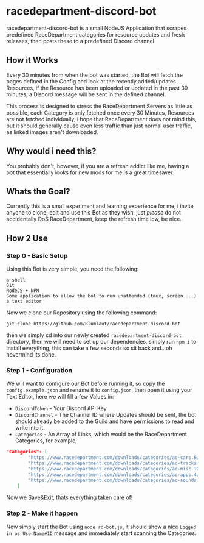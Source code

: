 # racedepartment-discord-bot

racedepartment-discord-bot is a small NodeJS Application that scrapes predefined RaceDepartment categories for resource updates and fresh releases, then posts these to a predefined Discord channel


## How it Works

Every 30 minutes from when the bot was started, the Bot will fetch the pages defined in the Config and look at the recently added/updates Resources, if the Resource has been uploaded or updated in the past 30 minutes, a Discord message will be sent in the defined channel.

This process is designed to stress the RaceDepartment Servers as little as possible, each Category is only fetched once every 30 Minutes, Resources are not fetched individually, i hope that RaceDepartment does not mind this, but it should generally cause even less traffic than just normal user traffic, as linked images aren't downloaded.


## Why would i need this?

You probably don't, however, if you are a refresh addict like me, having a bot that essentially looks for new mods for me is a great timesaver.


## Whats the Goal?

Currently this is a small experiment and learning experience for me, i invite anyone to clone, edit and use this Bot as they wish, just _please_ do not accidentally DoS RaceDepartment, keep the refresh time low, be nice.

## How 2 Use

### Step 0 - Basic Setup

Using this Bot is very simple, you need the following:

```
a shell
Git
NodeJS + NPM
Some application to allow the bot to run unattended (tmux, screen....)
a text editor
```


Now we clone our Repository using the following command:

```
git clone https://github.com/Blumlaut/racedepartment-discord-bot
```

then we simply cd into our newly created `racedepartment-discord-bot` directory, then we will need to set up our dependencies, simply run `npm i` to install everything, this can take a few seconds so sit back and.. oh nevermind its done.

### Step 1 - Configuration

We will want to configure our Bot before running it, so copy the `config.example.json` and rename it to `config.json`, then open it using your Text Editor, here we will fill a few Values in:

- `DiscordToken` - Your Discord API Key
- `DiscordChannel` - The Channel ID where Updates should be sent, the bot should already be added to the Guild and have permissions to read and write into it.
- `Categories` - An Array of Links, which would be the RaceDepartment Categories, for example, 
```json
"Categories": [
        "https://www.racedepartment.com/downloads/categories/ac-cars.6/",
        "https://www.racedepartment.com/downloads/categories/ac-tracks.8/",
        "https://www.racedepartment.com/downloads/categories/ac-misc.10/",
        "https://www.racedepartment.com/downloads/categories/ac-apps.4/",
        "https://www.racedepartment.com/downloads/categories/ac-sounds.9/"
    ]
```


Now we Save&Exit, thats everything taken care of!


### Step 2 - Make it happen

Now simply start the Bot using `node rd-bot.js`, it should show a nice `Logged in as UserName#ID` message and immediately start scanning the Categories.
